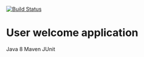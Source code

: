 [![Build Status](https://travis-ci.org/romanneklesa/localdata.svg?branch=master)](https://travis-ci.org/romanneklesa/localdata)




User welcome application
=======
Java 8
Maven
JUnit

